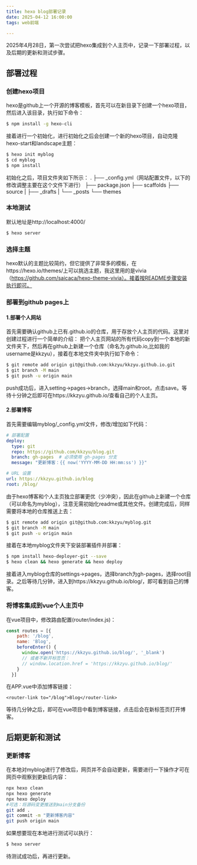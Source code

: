 ```yaml
---
title: hexo blog部署记录
date: 2025-04-12 16:00:00
tags: web前端

---
```

2025年4月28日，第一次尝试把hexo集成到个人主页中，记录一下部署过程，以及后期的更新和测试步骤。

## 部署过程

### 创建hexo项目

hexo是github上一个开源的博客模板，首先可以在新目录下创建一个hexo项目，然后进入该目录，执行如下命令：

``` bash
$ npm install -g hexo-cli
```

接着进行一个初始化，进行初始化之后会创建一个新的hexo项目，自动克隆hexo-start和landscape主题：

``` bash
$ hexo init myblog
$ cd myblog
$ npm install
```
初始化之后，项目文件夹如下所示：
.
├── _config.yml（网站配置文件，以下的修改调整主要在这个文件下进行）
├── package.json
├── scaffolds
├── source
|   ├── _drafts
|   └── _posts
└── themes


### 本地测试
默认地址是http://localhost:4000/
``` bash
$ hexo server
```

### 选择主题
   
hexo默认的主题比较简约，但它提供了非常多的模板，在https://hexo.io/themes/上可以挑选主题，我这里用的是vivia（https://github.com/saicaca/hexo-theme-vivia）。接着按README步骤安装执行即可。

### 部署到github pages上
#### 1.部署个人网站

首先需要确认github上已有<username>.github.io的仓库，用于存放个人主页的代码。这里对创建过程进行一个简单的介绍：
把个人主页网站的所有代码copy到一个本地的新文件夹下，然后再在github上新建一个仓库（命名为<username>.github.io,比如我的username是kkzyu），接着在本地文件夹中执行如下命令：

``` bash
$ git remote add origin git@github.com:kkzyu/kkzyu.github.io.git
$ git branch -M main
$ git push -u origin main
```

push成功后，进入setting->pages->branch，选择main和root，点击save。等待十分钟之后即可在https://kkzyu.github.io/查看自己的个人主页。

#### 2.部署博客

首先需要编辑myblog/_config.yml文件，修改/增加如下代码：
    
``` yaml
# 部署配置
deploy:
  type: git
  repo: https://github.com/kkzyu/blog.git 
  branch: gh-pages  # 必须使用 gh-pages 分支
  message: "更新博客：{{ now('YYYY-MM-DD HH:mm:ss') }}"

# URL 设置
url: https://kkzyu.github.io/blog
root: /blog/
```

由于hexo博客和个人主页独立部署更优（少冲突），因此在github上新建一个仓库（可以命名为myblog），注意无需初始化readme或其他文件。创建完成后，同样需要将本地的仓库推送上去：

``` bash
$ git remote add origin git@github.com:kkzyu/myblog.git
$ git branch -M main
$ git push -u origin main
```  

接着在本地myblog文件夹下安装部署插件并部署：

``` bash
$ npm install hexo-deployer-git --save
$ hexo clean && hexo generate && hexo deploy
```

接着进入myblog仓库的settings->pages，选择branch为gh-pages，选择root目录。之后等待几分钟，进入到https://kkzyu.github.io/blog/，即可看到自己的博客。

### 将博客集成到vue个人主页中

在vue项目中，修改路由配置(router/index.js)：

``` js
const routes = [{
    path: '/blog',
    name: 'Blog',
    beforeEnter() {
      window.open('https://kkzyu.github.io/blog/', '_blank')
      // 或者不新开标签页：
      // window.location.href = 'https://kkzyu.github.io/blog/'
    }
  }]
```

在APP.vue中添加博客链接：

``` vue
<router-link to="/blog">Blog</router-link>
```

等待几分钟之后，即可在vue项目中看到博客链接，点击后会在新标签页打开博客。

## 后期更新和测试
### 更新博客

在本地对myblog进行了修改后，网页并不会自动更新，需要进行一下操作才可在网页中观察到更新后内容：

``` bash
npx hexo clean
npx hexo generate
npx hexo deploy
#可选：将源码变更推送到main分支备份
git add .
git commit -m "更新博客内容"
git push origin main
```

如果想要现在本地进行测试可以执行：

``` bash
$ hexo server
```

待测试成功后，再进行更新。